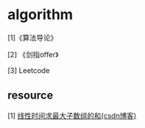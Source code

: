 # algorithm

[1]《算法导论》

[2] 《剑指offer》

[3] Leetcode


## resource
[1] [线性时间求最大子数组的和(csdn博客)](https://blog.csdn.net/zj0395/article/details/76284342)
